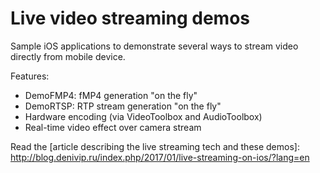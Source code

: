 # Live video streaming demos

Sample iOS applications to demonstrate several ways to stream video directly from mobile device.

Features:
- DemoFMP4: fMP4 generation "on the fly"
- DemoRTSP: RTP stream generation "on the fly"
- Hardware encoding (via VideoToolbox and AudioToolbox)
- Real-time video effect over camera stream

Read the [article describing the live streaming tech and these demos]: http://blog.denivip.ru/index.php/2017/01/live-streaming-on-ios/?lang=en
